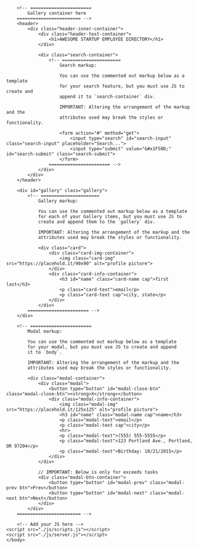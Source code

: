 <html lang="en-US">
    <head>
        <title>Public API Requests</title>
        <meta charset="UTF-8">
        <meta name="viewport" content="width=device-width, initial-scale=1, shrink-to-fit=no">
        <link href="css/normalize.css" rel="stylesheet">
        <link href="css/styles.css" rel="stylesheet">
    </head>
    <body>

        <!-- =======================
            Gallery container here
        ======================== -->
        <header>
            <div class="header-inner-container">
                <div class="header-text-container">
                    <h1>AWESOME STARTUP EMPLOYEE DIRECTORY</h1>
                </div>
                
                <div class="search-container">
                    <!-- ======================
                        Search markup: 

                        You can use the commented out markup below as a template
                        for your search feature, but you must use JS to create and 
                        append it to `search-container` div.

                        IMPORTANT: Altering the arrangement of the markup and the 
                        attributes used may break the styles or functionality.

                        <form action="#" method="get">
                            <input type="search" id="search-input" class="search-input" placeholder="Search...">
                            <input type="submit" value="&#x1F50D;" id="search-submit" class="search-submit">
                        </form>
                    ======================= -->
                </div>
            </div>
        </header>

        <div id="gallery" class="gallery">
            <!-- ======================
                Gallery markup: 

                You can use the commented out markup below as a template
                for each of your Gallery items, but you must use JS to 
                create and append them to the `gallery` div.

                IMPORTANT: Altering the arrangement of the markup and the 
                attributes used may break the styles or functionality.

                <div class="card">
                    <div class="card-img-container">
                        <img class="card-img" src="https://placehold.it/90x90" alt="profile picture">
                    </div>
                    <div class="card-info-container">
                        <h3 id="name" class="card-name cap">first last</h3>
                        <p class="card-text">email</p>
                        <p class="card-text cap">city, state</p>
                    </div>
                </div>
            ======================= -->              
        </div>

        <!-- =======================
            Modal markup:

            You can use the commented out markup below as a template
            for your modal, but you must use JS to create and append 
            it to `body`.

            IMPORTANT: Altering the arrangement of the markup and the 
            attributes used may break the styles or functionality.

            <div class="modal-container">
                <div class="modal">
                    <button type="button" id="modal-close-btn" class="modal-close-btn"><strong>X</strong></button>
                    <div class="modal-info-container">
                        <img class="modal-img" src="https://placehold.it/125x125" alt="profile picture">
                        <h3 id="name" class="modal-name cap">name</h3>
                        <p class="modal-text">email</p>
                        <p class="modal-text cap">city</p>
                        <hr>
                        <p class="modal-text">(555) 555-5555</p>
                        <p class="modal-text">123 Portland Ave., Portland, OR 97204</p>
                        <p class="modal-text">Birthday: 10/21/2015</p>
                    </div>
                </div>

                // IMPORTANT: Below is only for exceeds tasks 
                <div class="modal-btn-container">
                    <button type="button" id="modal-prev" class="modal-prev btn">Prev</button>
                    <button type="button" id="modal-next" class="modal-next btn">Next</button>
                </div>
            </div>
        ======================== -->

        <!-- Add your JS here -->
    <script src="./js/scripts.js"></script>
    <script src="./js/server.js"></script>
    </body>
</html>
